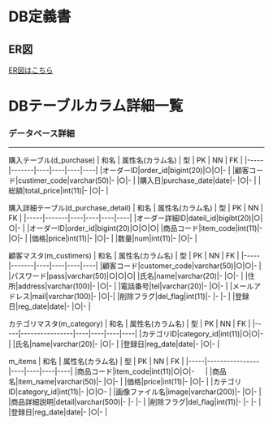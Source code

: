 # DB定義書
## ER図
[ER図はこちら](https://github.com/Aso2001007/2021sys-desgin/blob/main/src/md/ER%E5%9B%B3/entity.md "ER図はこちら")

# DBテーブルカラム詳細一覧
### データベース詳細
*****
 購入テーブル(d_purchase)
| 和名 | 属性名(カラム名) | 型 | PK | NN | FK |
|-----|-------|----|----|----|----|
|オーダーID|order_id|bigint(20)|○|○|-  |
|顧客コード|custimer_code|varchar(50)|- |○|- |
|購入日|purchase_date|date|- |○|- |
|総額|total_price|int(11)|- |○|- |

 購入詳細テーブル(d_purchase_detail)
| 和名 | 属性名(カラム名) | 型 | PK | NN | FK |
|-----|-------|----|----|----|----|
|オーダー詳細ID|dateil_id|bigibt(20)|○|○|- |
|オーダーID|order_id|bigint(20)|○|○|○|
|商品コード|item_code|int(11)|- |○|- |
|価格|price|int(11)|- |○|- |
|数量|num|int(11)|- |○|- |

 顧客マスタ(m_custimers)
| 和名 | 属性名(カラム名) | 型 | PK | NN | FK |
|-----|-------|----|----|----|----|
|顧客コード|customer_code|varchar(50)|○|○|- |
|パスワード|pass|varchar(50)|○|○|○|
|氏名|name|varchar(20)|- |○|- |
|住所|address|varchar(100)|- |○|- |
|電話番号|tel|varchar(20)|- |○|- |
|メールアドレス|mail|varchar(100)|- |○|-|
|削除フラグ|del_flag|int(11)|- |- |- |
|登録日|reg_date|date|- |○|- |

 カテゴリマスタ(m_category)
| 和名 | 属性名(カラム名) | 型 | PK | NN | FK |
|-----|----------------|----|----|----|----|
|カテゴリID|category_id|int(11)|○|○|- |
|氏名|name|varchar(20)|- |○|- |
|登録日|reg_date|date|- |○|- |

 m_items
| 和名 | 属性名(カラム名) | 型 | PK | NN | FK |
|-----|----------------|----|----|----|----|
|商品コード|item_code|int(11)|○|○|- 　 |
|商品名|item_name|varchar(50)|- |○|- |
|価格|price|int(11)|- |○|- |
|カテゴリID|category_id|int(11)|- |○|○- |
|画像ファイル名|image|varchar(200)|- |○|- |
|商品詳細説明|detail|varchar(500)|- |- |- |
|削除フラグ|del_flag|int(11)|- |- |- |
|登録日|reg_date|date|- |○|- |

